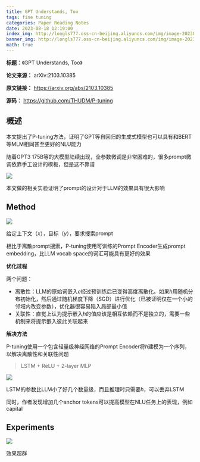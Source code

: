 ```yaml
---
title: GPT Understands, Too
tags: fine tuning
categories: Paper Reading Notes
date: 2023-08-18 12:19:00
index_img: http://longls777.oss-cn-beijing.aliyuncs.com/img/image-20230818115703123.png
banner_img: http://longls777.oss-cn-beijing.aliyuncs.com/img/image-20230818115703123.png
math: true
---
```


**标题：**《GPT Understands, Too》

**论文来源：** arXiv:2103.10385

**原文链接：** https://arxiv.org/abs/2103.10385

**源码：** https://github.com/THUDM/P-tuning



## 概述

本文提出了P-tuning方法，证明了GPT等自回归的生成式模型也可以具有和BERT等MLM相同甚至更好的NLU能力

随着GPT3 175B等的大模型陆续出现，全参数微调是非常困难的，很多prompt微调依靠手工设计的模板，但是这不靠谱

![](http://longls777.oss-cn-beijing.aliyuncs.com/img/image-20230817222040174.png)

本文做的相关实验证明了prompt的设计对于LLM的效果具有很大影响



## Method

![](http://longls777.oss-cn-beijing.aliyuncs.com/img/image-20230818115703123.png)

给定上下文（$x$），目标（$y$），要求搜索prompt

相比于离散prompt搜索，P-tuning使用可训练的Prompt Encoder生成prompt embedding，比LLM vocab space的词汇可能具有更好的效果



**优化过程**

两个问题：

- 离散性：LLM的原始词嵌入$e$经过预训练后已变得高度离散化。如果$h$用随机分布初始化，然后通过随机梯度下降（SGD）进行优化（已被证明仅在一个小的邻域内改变参数），优化器很容易陷入局部最小值
- 关联性：直觉上认为提示嵌入$h$的值应该是相互依赖而不是独立的，需要一些机制来将提示嵌入彼此关联起来



**解决方法**

P-tuning使用一个包含轻量级神经网络的Prompt Encoder将$h$建模为一个序列，以解决离散性和关联性问题

> LSTM + ReLU + 2-layer MLP

![](http://longls777.oss-cn-beijing.aliyuncs.com/img/image-20230818121124142.png)

LSTM的参数比LLM小了好几个数量级，而且推理时只需要$h$，可以丢弃LSTM

同时，作者发现增加几个anchor tokens可以提高模型在NLU任务上的表现，例如capital



## Experiments

![](http://longls777.oss-cn-beijing.aliyuncs.com/img/image-20230818121735943.png)

效果超群